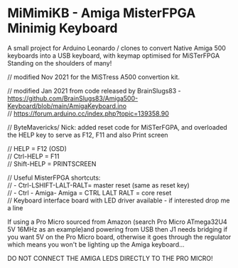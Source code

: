 # MiMimiKB - Amiga MisterFPGA Minimig Keyboard  
A small project for Arduino Leonardo / clones to convert Native Amiga 500 keyboards into a USB keyboard, with keymap optimised for MiSTerFPGA    
Standing on the shoulders of many!  

// modified Nov 2021 for the MiSTress A500 convertion kit.

// modified Jan 2021 from code released by BrainSlugs83 - https://github.com/BrainSlugs83/Amiga500-Keyboard/blob/main/AmigaKeyboard.ino  
// https://forum.arduino.cc/index.php?topic=139358.90  

// ByteMavericks/ Nick: added reset code for MiSTerFGPA, and overloaded the HELP key to serve as F12, F11 and also Print screen  
  
// HELP = F12 (OSD)  
// Ctrl-HELP = F11  
// Shift-HELP = PRINTSCREEN    

// Useful MisterFPGA shortcuts:  
// - Ctrl-LSHIFT-LALT-RALT= master reset (same as reset key)  
// - Ctrl - Amiga- Amiga = CTRL LALT RALT = core reset  
// Keyboard interface board with LED driver available - if interested drop me a line  

If using a Pro Micro sourced from Amazon (search Pro Micro ATmega32U4 5V 16MHz as an example)and powering from USB then J1 needs bridging if you want 5V on the Pro Micro board, otherwise it goes through the regulator which means you won't be lighting up the Amiga keyboard...    

DO NOT CONNECT THE AMIGA LEDS DIRECTLY TO THE PRO MICRO!  
